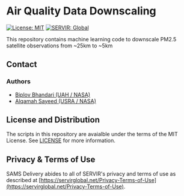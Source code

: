 # Air Quality Data Downscaling

[![License: MIT](https://img.shields.io/badge/License-MIT-yellow.svg)](https://opensource.org/licenses/MIT)
[![SERVIR: Global](https://img.shields.io/badge/SERVIR-Global-green)](https://servirglobal.net)

This repository contains machine learning code to downscale PM2.5 satellite observations from ~25km to ~5km

## Contact

### Authors

- [Biplov Bhandari (UAH / NASA)](mailto:bB0134@uah.edu)
- [Alqamah Sayeed (USRA / NASA)](mailto:asayeed@usra.edu)

## License and Distribution

The scripts in this repository are avaialble under the terms of the MIT License. See
[LICENSE](https://github.com/SERVIR/aq_downscale/blob/main/LICENSE) for more information.

## Privacy & Terms of Use

SAMS Delivery abides to all of SERVIR's privacy and terms of use as described
at [https://servirglobal.net/Privacy-Terms-of-Use](https://servirglobal.net/Privacy-Terms-of-Use).
